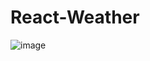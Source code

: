 # React-Weather
![image](https://github.com/MartinsLucass/React-Weather/assets/122373045/7b7acb9b-2a3b-4e3e-960a-0f9bbcb5382b)
